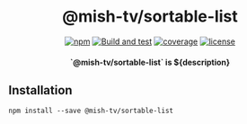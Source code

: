 <h1 align="center">@mish-tv/sortable-list</h1>

<div align="center">
<a href="https://www.npmjs.com/package/@mish-tv/sortable-list"><img src="https://img.shields.io/npm/v/@mish-tv/sortable-list.svg" alt="npm"></a>
<a href="https://github.com/mish-tv/sortable-list/actions/workflows/build-and-test.yml"><img src="https://github.com/mish-tv/sortable-list/actions/workflows/build-and-test.yml/badge.svg" alt="Build and test"></a>
<a href="https://codecov.io/gh/mish-tv/sortable-list"><img src="https://img.shields.io/codecov/c/github/mish-tv/sortable-list.svg" alt="coverage"></a>
<a href="https://opensource.org/licenses/MIT"><img src="https://img.shields.io/github/license/mish-tv/sortable-list.svg?style=flat" alt="license"></a>
</div>

<h4 align="center">`@mish-tv/sortable-list` is ${description}</h4>

## Installation

```
npm install --save @mish-tv/sortable-list
```
